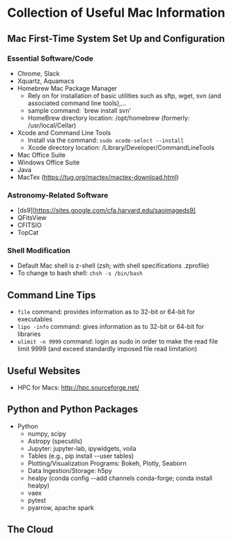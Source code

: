 # Collection of Useful Mac Information

## Mac First-Time System Set Up and Configuration
### Essential Software/Code 
- Chrome, Slack
- Xquartz, Aquamacs
- Homebrew Mac Package Manager
   - Rely on for installation of basic utilities such as sftp, wget, svn (and associated command line tools),...
   - sample command: `brew install svn'
   - HomeBrew directory location: /opt/homebrew (formerly: /usr/local/Cellar)
- Xcode and Command Line Tools
  - Install via the command: `sudo xcode-select --install`
  - Xcode directory location: /Library/Developer/CommandLineTools
- Mac Office Suite
- Windows Office Suite
- Java
- MacTex (https://tug.org/mactex/mactex-download.html)
  
### Astronomy-Related Software
- [ds9][https://sites.google.com/cfa.harvard.edu/saoimageds9]
- QFitsView
- CFITSIO
- TopCat
   
### Shell Modification 
- Default Mac shell is z-shell (zsh; with shell specifications .zprofile)
- To change to bash shell: `chsh -s /bin/bash`

## Command Line Tips  
- `file` command: provides information as to 32-bit or 64-bit for executables  
- `lipo -info` command: gives information as to 32-bit or 64-bit for libraries  
- `ulimit -n 9999` command: login as sudo in order to make the read file limit 9999 (and exceed standardly imposed file read limitation)

## Useful Websites
- HPC for Macs: http://hpc.sourceforge.net/

## Python and Python Packages
- Python 
   - numpy, scipy
   - Astropy (specutils)
   - Jupyter: jupyter-lab, ipywidgets, voila
   - Tables (e.g., pip install --user tables)
   - Plotting/Visualization Programs: Bokeh, Plotly, Seaborn
   - Data Ingestion/Storage: h5py
   - healpy (conda config --add channels conda-forge; conda install healpy)
   - vaex
   - pytest
   - pyarrow, apache spark
     
## The Cloud

